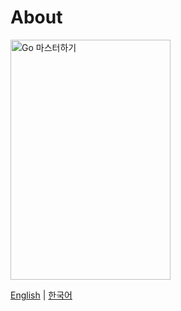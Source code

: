 # About

<img src="http://www.acornpub.co.kr/tb/detail/book/gq/bx/1537473346uWilA2ka.jpg" width="256" height="384" alt="Go 마스터하기"/>

[English](https://www.packtpub.com/product/mastering-go-second-edition/9781838559335) | [한국어](http://www.acornpub.co.kr/book/mastering-go)
